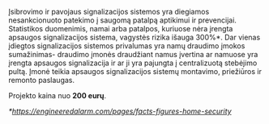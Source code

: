Įsibrovimo ir pavojaus signalizacijos sistemos yra diegiamos nesankcionuoto patekimo į saugomą patalpą aptikimui ir prevencijai. Statistikos duomenimis, namai arba patalpos, kuriuose nėra įrengta apsaugos signalizacijos sistema, vagystės rizika išauga 300%\*. Dar vienas įdiegtos signalizacijos sistemos privalumas yra namų draudimo įmokos sumažinimas- draudimo įmonės draudžiant namus įvertina ar namuose yra įrengta apsaugos signalizacija ir ar ji yra pajungta į centralizuotą stebėjimo pultą. Įmonė teikia apsaugos signalizacijos sistemų montavimo, priežiūros ir remonto paslaugas.

Projekto kaina nuo **200 eurų**.

_\*https://engineeredalarm.com/pages/facts-figures-home-security_
